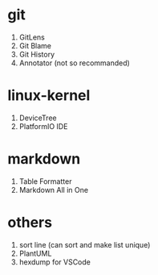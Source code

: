 # git
1. GitLens
2. Git Blame
3. Git History
4. Annotator (not so recommanded)

# linux-kernel
1. DeviceTree
2. PlatformIO IDE

# markdown
1. Table Formatter
2. Markdown All in One

# others
1. sort line (can sort and make list unique)
2. PlantUML
3. hexdump for VSCode
